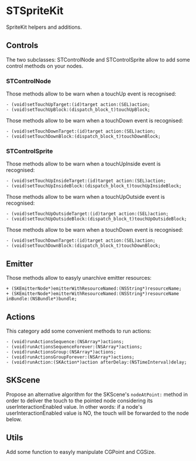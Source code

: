 STSpriteKit
===========

SpriteKit helpers and additions.


## Controls

The two subclasses: STControlNode and STControlSprite allow to add some control methods on your nodes.

### STControlNode

Those methods allow to be warn when a touchUp event is recognised:

```
- (void)setTouchUpTarget:(id)target action:(SEL)action;
- (void)setTouchUpBlock:(dispatch_block_t)touchUpBlock;
```

Those methods allow to be warn when a touchDown event is recognised:

```
- (void)setTouchDownTarget:(id)target action:(SEL)action;
- (void)setTouchDownBlock:(dispatch_block_t)touchDownBlock;
```

### STControlSprite

Those methods allow to be warn when a touchUpInside event is recognised:

```
- (void)setTouchUpInsideTarget:(id)target action:(SEL)action;
- (void)setTouchUpInsideBlock:(dispatch_block_t)touchUpInsideBlock;
```

Those methods allow to be warn when a touchUpOutside event is recognised:

```
- (void)setTouchUpOutsideTarget:(id)target action:(SEL)action;
- (void)setTouchUpOutsideBlock:(dispatch_block_t)touchUpOutsideBlock;
```

Those methods allow to be warn when a touchDown event is recognised:

```
- (void)setTouchDownTarget:(id)target action:(SEL)action;
- (void)setTouchDownBlock:(dispatch_block_t)touchDownBlock;
```

## Emitter

Those methods allow to easyly unarchive emitter resources:

```
+ (SKEmitterNode*)emitterWithResourceNamed:(NSString*)resourceName;
+ (SKEmitterNode*)emitterWithResourceNamed:(NSString*)resourceName inBundle:(NSBundle*)bundle;
```

## Actions

This category add some convenient methods to run actions:

```
- (void)runActionsSequence:(NSArray*)actions;
- (void)runActionsSequenceForever:(NSArray*)actions;
- (void)runActionsGroup:(NSArray*)actions;
- (void)runActionsGroupForever:(NSArray*)actions;
- (void)runAction:(SKAction*)action afterDelay:(NSTimeInterval)delay;
```

## SKScene

Propose an alternative algorithm for the SKScene's `nodeAtPoint:` method in order to deliver the touch to the pointed node considering its userInteractionEnabled value. In other words: if a node's userInteractionEnabled value is NO, the touch will be forwarded to the node below.

## Utils

Add some function to easyly manipulate CGPoint and CGSize.

